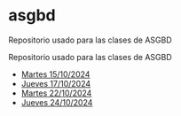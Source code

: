 # asgbd
Repositorio usado para las clases de ASGBD

Repositorio usado para las clases de ASGBD

- [Martes 15/10/2024](/Schedule/UD2/Martes%2015-10-2024.md)
- [Jueves 17/10/2024](/Schedule/UD2/Jueves%2017-10-2024.md)
- [Martes 22/10/2024](/Schedule/UD2/Martes%2022-10-2024.md)
- [Jueves 24/10/2024](/Schedule/UD2/Jueves%2024-10-2024.md)

